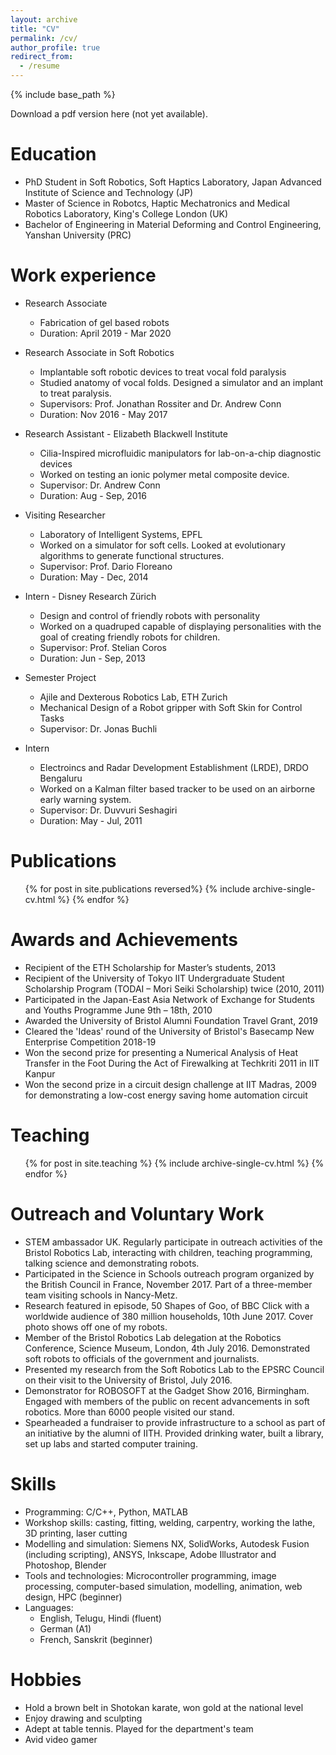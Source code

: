 ```yaml
---
layout: archive
title: "CV"
permalink: /cv/
author_profile: true
redirect_from:
  - /resume
---
```


{% include base_path %}

Download a pdf version here (not yet available).

Education
======
* PhD Student in Soft Robotics, Soft Haptics Laboratory, Japan Advanced Institute of Science and Technology (JP)
* Master of Science in Robotcs, Haptic Mechatronics and Medical Robotics Laboratory, King's College London (UK)
* Bachelor of Engineering in Material Deforming and Control Engineering, Yanshan University (PRC)

Work experience
======
* Research Associate
  * Fabrication of gel based robots
  * Duration: April 2019 - Mar 2020

* Research Associate in Soft Robotics
  * Implantable soft robotic devices to treat vocal fold paralysis
  * Studied anatomy of vocal folds. Designed a simulator and an implant to treat paralysis.
  * Supervisors: Prof. Jonathan Rossiter and Dr. Andrew Conn
  * Duration: Nov 2016 - May 2017 

* Research Assistant - Elizabeth Blackwell Institute
  * Cilia-Inspired microfluidic manipulators for lab-on-a-chip diagnostic devices
  * Worked on testing an ionic polymer metal composite device.
  * Supervisor: Dr. Andrew Conn
  * Duration: Aug - Sep, 2016

* Visiting Researcher
  * Laboratory of Intelligent Systems, EPFL
  * Worked on a simulator for soft cells. Looked at evolutionary algorithms to generate functional structures.
  * Supervisor: Prof. Dario Floreano
  * Duration: May - Dec, 2014

* Intern - Disney Research Zürich
  * Design and control of friendly robots with personality
  * Worked on a quadruped capable of displaying personalities with the goal of creating friendly robots for children.
  * Supervisor: Prof. Stelian Coros
  * Duration: Jun - Sep, 2013

* Semester Project
  * Ajile and Dexterous Robotics Lab, ETH Zurich
  * Mechanical Design of a Robot gripper with Soft Skin for Control Tasks
  * Supervisor: Dr. Jonas Buchli

* Intern
  * Electroincs and Radar Development Establishment (LRDE), DRDO Bengaluru
  * Worked on a Kalman filter based tracker to be used on an airborne early warning system.
  * Supervisor: Dr. Duvvuri Seshagiri
  * Duration: May - Jul, 2011

Publications
======
  <ul>{% for post in site.publications reversed%}
    {% include archive-single-cv.html %}
  {% endfor %}</ul>
  
Awards and Achievements
======
* Recipient of the ETH Scholarship for Master’s students, 2013
* Recipient of the University of Tokyo IIT Undergraduate Student Scholarship Program (TODAI – Mori Seiki Scholarship) twice (2010, 2011)
* Participated in the Japan-East Asia Network of Exchange for Students and Youths Programme June 9th – 18th, 2010
* Awarded the University of Bristol Alumni Foundation Travel Grant, 2019
* Cleared the 'Ideas' round of the University of Bristol's Basecamp New Enterprise Competition 2018-19
* Won the second prize for presenting a Numerical Analysis of Heat Transfer in the Foot During the Act of Firewalking at Techkriti 2011 in IIT Kanpur
* Won the second prize in a circuit design challenge at IIT Madras, 2009 for demonstrating a low-cost energy saving home automation circuit

Teaching
======
  <ul>{% for post in site.teaching %}
    {% include archive-single-cv.html %}
  {% endfor %}</ul>

Outreach and Voluntary Work
======
* STEM ambassador UK. Regularly participate in outreach activities of the Bristol Robotics Lab, interacting with children, teaching programming, talking science and demonstrating robots.
* Participated in the Science in Schools outreach program organized by the British Council in France, November 2017. Part of a three-member team visiting schools in Nancy-Metz.
* Research featured in episode, 50 Shapes of Goo, of BBC Click with a worldwide audience of 380 million households, 10th June 2017. Cover photo shows off one of my robots.
* Member of the Bristol Robotics Lab delegation at the Robotics Conference, Science Museum, London, 4th July 2016. Demonstrated soft robots to officials of the government and journalists.
* Presented my research from the Soft Robotics Lab to the EPSRC Council on their visit to the University of Bristol, July 2016.
* Demonstrator for ROBOSOFT at the Gadget Show 2016, Birmingham. Engaged with members of the public on recent advancements in soft robotics. More than 6000 people visited our stand.
* Spearheaded a fundraiser to provide infrastructure to a school as part of an initiative by the alumni of IITH. Provided drinking water, built a library, set up labs and started computer training.

Skills
======
* Programming: C/C++, Python, MATLAB
* Workshop skills: casting, fitting, welding, carpentry, working the lathe, 3D printing, laser cutting
* Modelling and simulation: Siemens NX, SolidWorks, Autodesk Fusion (including scripting), ANSYS, Inkscape, Adobe Illustrator and Photoshop, Blender
* Tools and technologies: Microcontroller programming, image processing, computer-based simulation, modelling, animation, web design, HPC (beginner)
* Languages:
  * English, Telugu, Hindi (fluent)
  * German (A1)
  * French, Sanskrit (beginner)

Hobbies
======
* Hold a brown belt in Shotokan karate, won gold at the national level
* Enjoy drawing and sculpting
* Adept at table tennis. Played for the department's team
* Avid video gamer